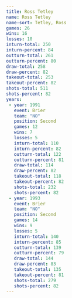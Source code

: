 ```yaml
---
title: Ross Tetley
name: Ross Tetley
name-sort: Tetley, Ross
games: 26
wins: 16
losses: 10
inturn-total: 250
inturn-percent: 84
outturn-total: 261
outturn-percent: 80
draw-total: 258
draw-percent: 82
takeout-total: 253
takeout-percent: 82
shots-total: 511
shots-percent: 82
years:
 - year: 1991
   event: Brier
   team: "NO"
   position: Second
   games: 12
   wins: 7
   losses: 5
   inturn-total: 110
   inturn-percent: 82
   outturn-total: 122
   outturn-percent: 81
   draw-total: 114
   draw-percent: 82
   takeout-total: 118
   takeout-percent: 82
   shots-total: 232
   shots-percent: 82
 - year: 1993
   event: Brier
   team: "NO"
   position: Second
   games: 14
   wins: 9
   losses: 5
   inturn-total: 140
   inturn-percent: 85
   outturn-total: 139
   outturn-percent: 79
   draw-total: 144
   draw-percent: 83
   takeout-total: 135
   takeout-percent: 81
   shots-total: 279
   shots-percent: 82
---
```

